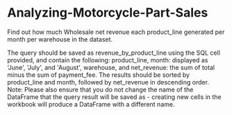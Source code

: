 # Analyzing-Motorcycle-Part-Sales

Find out how much Wholesale net revenue each product_line generated per month per warehouse in the dataset.

The query should be saved as revenue_by_product_line using the SQL cell provided, and contain the following:
product_line,
month: displayed as 'June', 'July', and 'August',
warehouse, and
net_revenue: the sum of total minus the sum of payment_fee.
The results should be sorted by product_line and month, followed by net_revenue in descending order.
Note: Please also ensure that you do not change the name of the DataFrame that the query result will be saved as - creating new cells in the workbook will produce a DataFrame with a different name. 